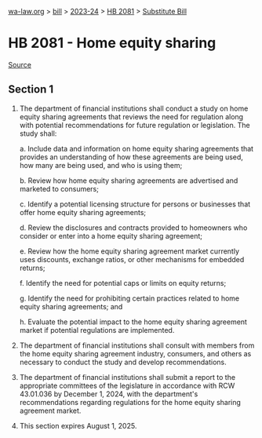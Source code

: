 [wa-law.org](/) > [bill](/bill/) > [2023-24](/bill/2023-24/) > [HB 2081](/bill/2023-24/hb/2081/) > [Substitute Bill](/bill/2023-24/hb/2081/S/)

# HB 2081 - Home equity sharing

[Source](http://lawfilesext.leg.wa.gov/biennium/2023-24/Pdf/Bills/House%20Bills/2081-S.pdf)

## Section 1
1. The department of financial institutions shall conduct a study on home equity sharing agreements that reviews the need for regulation along with potential recommendations for future regulation or legislation. The study shall:

    a. Include data and information on home equity sharing agreements that provides an understanding of how these agreements are being used, how many are being used, and who is using them;

    b. Review how home equity sharing agreements are advertised and marketed to consumers;

    c. Identify a potential licensing structure for persons or businesses that offer home equity sharing agreements;

    d. Review the disclosures and contracts provided to homeowners who consider or enter into a home equity sharing agreement;

    e. Review how the home equity sharing agreement market currently uses discounts, exchange ratios, or other mechanisms for embedded returns;

    f. Identify the need for potential caps or limits on equity returns;

    g. Identify the need for prohibiting certain practices related to home equity sharing agreements; and

    h. Evaluate the potential impact to the home equity sharing agreement market if potential regulations are implemented.

2. The department of financial institutions shall consult with members from the home equity sharing agreement industry, consumers, and others as necessary to conduct the study and develop recommendations.

3. The department of financial institutions shall submit a report to the appropriate committees of the legislature in accordance with RCW 43.01.036 by December 1, 2024, with the department's recommendations regarding regulations for the home equity sharing agreement market.

4. This section expires August 1, 2025.

